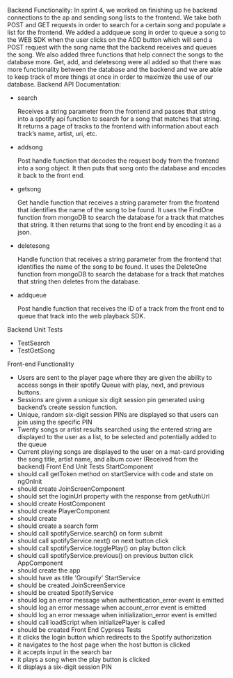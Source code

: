 Backend Functionality: In sprint 4, we worked on finishing up he backend connections to the ap and sending song lists to the frontend. We take both POST and GET requests in order to search for a certain song and populate a list for the frontend. We added a addqueue song in order to queue a song to the WEB SDK when the user clicks on the ADD button which will send a POST request with the song name that the backend receives and queues the song. We also added three functions that help connect the songs to the database more. Get, add, and deletesong were all added so that there was more functionality between the database and the backend and we are able to keep track of more things at once in order to maximize the use of our database.
Backend API Documentation:
- search
 
  Receives a string parameter from the frontend and passes that string into a spotify api function to search for a song that matches that string. It returns a page of tracks to the frontend with information about each track’s name, artist, uri, etc.

- addsong

  Post handle function that decodes the request body from the frontend into a song object. It then puts that song onto the database and encodes it back to the front end.

- getsong

  Get handle function that receives a string parameter from the frontend that identifies the name of the song to be found. It uses the FindOne function from mongoDB to search the database for a track that matches that string. It then returns that song to the front end by encoding it as a json.
  
- deletesong

  Handle function that receives a string parameter from the frontend that identifies the name of the song to be found. It uses the DeleteOne function from mongoDB to search the database for a track that matches that string then deletes from the database. 

- addqueue

  Post handle function that receives the ID of a track from the front end to queue that track into the web playback SDK.

Backend Unit Tests
- TestSearch
- TestGetSong

Front-end Functionality
- Users are sent to the player page where they are given the ability to access songs in their spotify Queue with play, next, and previous buttons.
- Sessions are given a unique six digit session pin generated using backend’s create session function.
- Unique, random six-digit session PINs are displayed so that users can join using the specific PIN
- Twenty songs or artist results searched using the entered string are displayed to the user as a list, to be selected and potentially added to the queue
- Current playing songs are displayed to the user on a mat-card providing the song title, artist name, and album cover (Received from the backend)
Front End Unit Tests
StartComponent
- should call getToken method on startService with code and state on ngOnInit
- should create
JoinScreenComponent
- should set the loginUrl property with the response from getAuthUrl
- should create
HostComponent
- should create
PlayerComponent
- should create
- should create a search form
- should call spotifyService.search() on form submit
- should call spotifyService.next() on next button click
- should call spotifyService.togglePlay() on play button click
- should call spotifyService.previous() on previous button click
AppComponent
- should create the app
- should have as title 'Groupify'
StartService
- should be created
JoinScreenService
- should be created
SpotifyService
- should log an error message when authentication_error event is emitted
- should log an error message when account_error event is emitted
- should log an error message when initialization_error event is emitted
- should call loadScript when initializePlayer is called
- should be created
Front End Cypress Tests
- it clicks the login button which redirects to the Spotify authorization
- it navigates to the host page when the host button is clicked
- it accepts input in the search bar
- it plays a song when the play button is clicked
- it displays a six-digit session PIN
